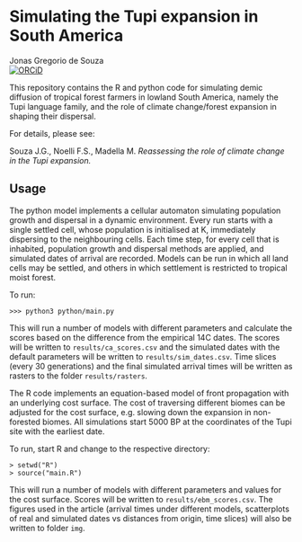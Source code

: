 # Simulating the Tupi expansion in South America

Jonas Gregorio de Souza<br/>
[![ORCiD](https://img.shields.io/badge/ORCiD-0000--0001--7879--4531-green.svg)](https://orcid.org/0000-0001-6032-4443)<br/>

<p>This repository contains the R and python code for simulating demic diffusion of tropical forest farmers in lowland South America, namely the Tupi language family, and the role of climate change/forest expansion in shaping their dispersal.</p>

<p>For details, please see:</p>
<p>Souza J.G., Noelli F.S., Madella M. <i>Reassessing the role of climate change in the Tupi expansion.</i></p>

## Usage

<p>The python model implements a cellular automaton simulating population growth and dispersal in a dynamic environment. Every run starts with a single settled cell, whose population is initialised at K, immediately dispersing to the neighbouring cells. Each time step, for every cell that is inhabited, population growth and dispersal methods are applied, and simulated dates of arrival are recorded. Models can be run in which all land cells may be settled, and others in which settlement is restricted to tropical moist forest.</p>

<p>To run:</p>

<pre><code>>>> python3 python/main.py
</pre></code>

<p>This will run a number of models with different parameters and calculate the scores based on the difference from the empirical 14C dates. The scores will be written to <code>results/ca_scores.csv</code> and the simulated dates with the default parameters will be written to <code>results/sim_dates.csv</code>. Time slices (every 30 generations) and the final simulated arrival times will be written as rasters to the folder <code>results/rasters</code>.</p>

<p>The R code implements an equation-based model of front propagation with an underlying cost surface. The cost of traversing different biomes can be adjusted for the cost surface, e.g. slowing down the expansion in non-forested biomes. All simulations start 5000 BP at the coordinates of the Tupi site with the earliest date.</p>

<p>To run, start R and change to the respective directory:</p>

<pre><code>> setwd("R")
> source("main.R")
</pre></code>

<p>This will run a number of models with different parameters and values for the cost surface. Scores will be written to <code>results/ebm_scores.csv</code>. The figures used in the article (arrival times under different models, scatterplots of real and simulated dates vs distances from origin, time slices) will also be written to folder <code>img</code>.</p>